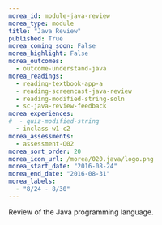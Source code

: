 ```yaml
---
morea_id: module-java-review
morea_type: module
title: "Java Review"
published: True
morea_coming_soon: False
morea_highlight: False
morea_outcomes: 
  - outcome-understand-java
morea_readings: 
  - reading-textbook-app-a
  - reading-screencast-java-review
  - reading-modified-string-soln
  - sc-java-review-feedback
morea_experiences: 
#  - quiz-modified-string
  - inclass-w1-c2
morea_assessments: 
  - assessment-Q02
morea_sort_order: 20
morea_icon_url: /morea/020.java/logo.png
morea_start_date: "2016-08-24"
morea_end_date: "2016-08-31"
morea_labels: 
  - "8/24 - 8/30"
---
```


Review of the Java programming language.
